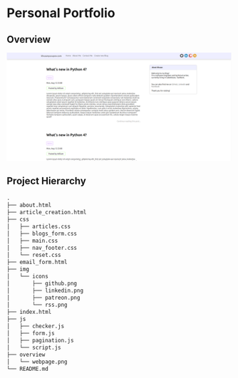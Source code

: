 # Personal Portfolio

## Overview
<img src="./overview/webpage.png">

## Project Hierarchy
```
.
├── about.html
├── article_creation.html
├── css
│   ├── articles.css
│   ├── blogs_form.css
│   ├── main.css
│   ├── nav_footer.css
│   └── reset.css
├── email_form.html
├── img
│   └── icons
│       ├── github.png
│       ├── linkedin.png
│       ├── patreon.png
│       └── rss.png
├── index.html
├── js
│   ├── checker.js
│   ├── form.js
│   ├── pagination.js
│   └── script.js
├── overview
│   └── webpage.png
└── README.md
```

